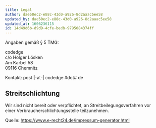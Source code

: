 ```yaml
---
title: Legal
author: dae50ec2-e88c-43d0-a926-8d2aaac5ee58
updated_by: dae50ec2-e88c-43d0-a926-8d2aaac5ee58
updated_at: 1606236115
id: 14d49d6b-d9d9-4cfe-bedb-9795084374ff
---
```

Angaben gem&auml;&szlig; &sect; 5 TMG:

codedge  
c/o Holger Lösken  
Am Karbel 58  
09116 Chemnitz

Kontakt: post |-at-| codedge #dot# de

## Streitschlichtung

Wir sind nicht bereit oder verpflichtet, an Streitbeilegungsverfahren vor einer Verbraucherschlichtungsstelle teilzunehmen.  

Quelle: <a href="https://www.e-recht24.de/impressum-generator.html">https://www.e-recht24.de/impressum-generator.html</a>